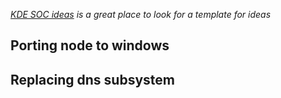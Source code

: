 _[KDE SOC ideas](http://community.kde.org/GSoC/2010/Ideas) is a great place to look for a template for ideas_
## Porting node to windows

## Replacing dns subsystem